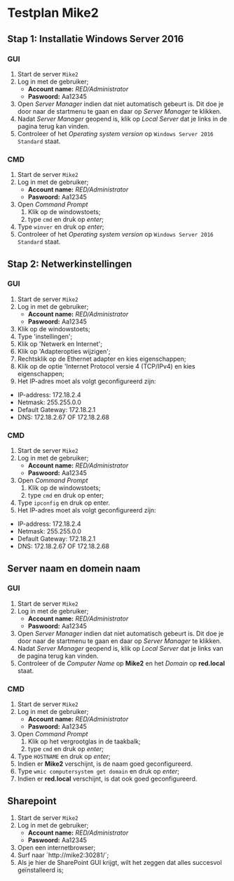 # **Testplan Mike2**

## Stap 1: Installatie Windows Server 2016

### GUI
1. Start de server `Mike2`
2. Log in met de gebruiker;
	- **Account name:** _RED/Administrator_
	- **Paswoord:** Aa12345
3. Open *Server Manager* indien dat niet automatisch gebeurt is. Dit doe je door naar de startmenu te gaan en daar op *Server Manager* te klikken.
4. Nadat *Server Manager* geopend is, klik op *Local Server* dat je links in de pagina terug kan vinden.
5. Controleer of het *Operating system version* op `Windows Server 2016 Standard` staat.

### CMD
1. Start de server `Mike2`
2. Log in met de gebruiker;
	- **Account name:** _RED/Administrator_
	- **Paswoord:** Aa12345
3. Open *Command Prompt*
	1. Klik op de windowstoets;
	2. type `cmd` en druk op *enter*;
4. Type `winver` en druk op *enter*;
5. Controleer of het *Operating system version* op `Windows Server 2016 Standard` staat.

## Stap 2: Netwerkinstellingen
### GUI
1. Start de server `Mike2`
2. Log in met de gebruiker;
	- **Account name:** _RED/Administrator_
	- **Paswoord:** Aa12345
3. Klik op de windowstoets;
4. Type 'instellingen';
5. Klik op 'Netwerk en Internet';
6. Klik op 'Adapteropties wijzigen';
7. Rechtsklik op de Ethernet adapter en kies eigenschappen;
8. Klik op de optie 'Internet Protocol versie 4 (TCP/IPv4) en kies eigenschappen;
9. Het IP-adres moet als volgt geconfigureerd zijn: 
- IP-address: 172.18.2.4
- Netmask: 255.255.0.0
- Default Gateway: 172.18.2.1
- DNS: 172.18.2.67 OF 172.18.2.68

### CMD
1. Start de server `Mike2`
2. Log in met de gebruiker;
	- **Account name:** _RED/Administrator_
	- **Paswoord:** Aa12345
3. Open *Command Prompt*
	1. Klik op de windowstoets;
	2. type `cmd` en druk op enter;
4. Type `ipconfig` en druk op enter.
5. Het IP-adres moet als volgt geconfigureerd zijn: 
- IP-address: 172.18.2.4
- Netmask: 255.255.0.0
- Default Gateway: 172.18.2.1
- DNS: 172.18.2.67 OF 172.18.2.68

## Server naam en domein naam

### GUI
1. Start de server `Mike2`
2. Log in met de gebruiker;
	- **Account name:** _RED/Administrator_
	- **Paswoord:** Aa12345
3. Open *Server Manager* indien dat niet automatisch gebeurt is. Dit doe je door naar de startmenu te gaan en daar op *Server Manager* te klikken.
4. Nadat *Server Manager* geopend is, klik op *Local Server* dat je links van de pagina terug kan vinden.
5. Controleer of de *Computer Name* op **Mike2** en het *Domain* op **red.local** staat.

### CMD
1. Start de server `Mike2`
2. Log in met de gebruiker;
	- **Account name:** _RED/Administrator_
	- **Paswoord:** Aa12345
3. Open *Command Prompt*
	1. Klik op het vergrootglas in de taakbalk;
	2. type `cmd` en druk op *enter*;
4. Type `HOSTNAME` en druk op *enter*;
5. Indien er **Mike2** verschijnt, is de naam goed geconfigureerd.
5. Type `wmic computersystem get domain` en druk op *enter*;
6. Indien er **red.local** verschijnt, is dat ook goed geconfigureerd.

## Sharepoint
1. Start de server `Mike2`
2. Log in met de gebruiker;
	- **Account name:** _RED/Administrator_
	- **Paswoord:** Aa12345
3. Open een internetbrowser;
4. Surf naar ´http://mike2:30281/´;
5. Als je hier de SharePoint GUI krijgt, wilt het zeggen dat alles succesvol geïnstalleerd is;


